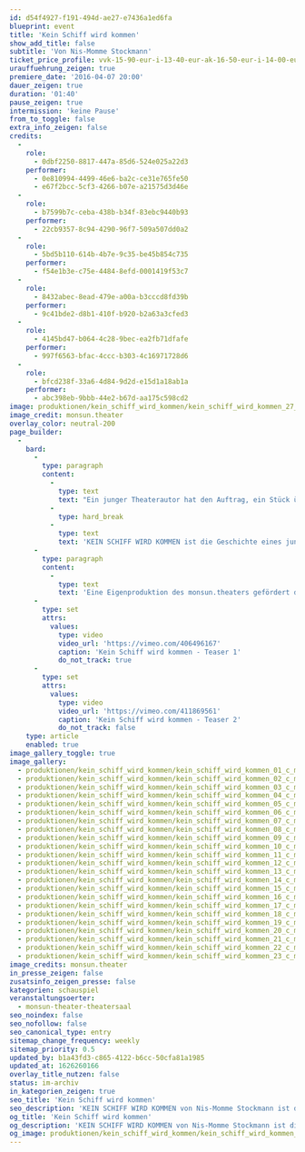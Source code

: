 ```yaml
---
id: d54f4927-f191-494d-ae27-e7436a1ed6fa
blueprint: event
title: 'Kein Schiff wird kommen'
show_add_title: false
subtitle: 'Von Nis-Momme Stockmann'
ticket_price_profile: vvk-15-90-eur-i-13-40-eur-ak-16-50-eur-i-14-00-eur
urauffuehrung_zeigen: true
premiere_date: '2016-04-07 20:00'
dauer_zeigen: true
duration: '01:40'
pause_zeigen: true
intermission: 'keine Pause'
from_to_toggle: false
extra_info_zeigen: false
credits:
  -
    role:
      - 0dbf2250-8817-447a-85d6-524e025a22d3
    performer:
      - 0e810994-4499-46e6-ba2c-ce31e765fe50
      - e67f2bcc-5cf3-4266-b07e-a21575d3d46e
  -
    role:
      - b7599b7c-ceba-438b-b34f-83ebc9440b93
    performer:
      - 22cb9357-8c94-4290-96f7-509a507dd0a2
  -
    role:
      - 5bd5b110-614b-4b7e-9c35-be45b854c735
    performer:
      - f54e1b3e-c75e-4484-8efd-0001419f53c7
  -
    role:
      - 8432abec-8ead-479e-a00a-b3cccd8fd39b
    performer:
      - 9c41bde2-d8b1-410f-b920-b2a63a3cfed3
  -
    role:
      - 4145bd47-b064-4c28-9bec-ea2fb71dfafe
    performer:
      - 997f6563-bfac-4ccc-b303-4c16971728d6
  -
    role:
      - bfcd238f-33a6-4d84-9d2d-e15d1a18ab1a
    performer:
      - abc398eb-9bbb-44e2-b67d-aa175c598cd2
image: produktionen/kein_schiff_wird_kommen/kein_schiff_wird_kommen_27_c_monsun_theater.jpg
image_credit: monsun.theater
overlay_color: neutral-200
page_builder:
  -
    bard:
      -
        type: paragraph
        content:
          -
            type: text
            text: "Ein junger Theaterautor hat den Auftrag, ein Stück über die Wende zu schreiben. Aber er war ein Kind, als die Mauer fiel, und wuchs fernab der Hauptstadt auf: auf der Nordseeinsel Föhr. Kein innerer Bezug verbindet ihn mit dem Thema. Nun erhofft sich der junge aufstrebende Schriftsteller durch einen authentischen Erfahrungsbericht seines Vaters über die Wendezeit inspiriert zu werden. Umgeben vom kalten Wasser der Nordsee begibt er sich mit ihm in Gespräche über die damalige Zeit.\_Statt allerdings wie geplant leicht und schnell die Vergangenheit\_zu boulevardisieren, erntet das Graben in der Vergangenheit unerwartet dunkle Früchte. Verdrängte Bilder von seiner Mutter, deren langes Sterben er als Kind miterlebt hat, treten zutage. Seine Recherche führt in die Krise: Was an ihm ist noch echt und empfunden, was poetisiert und stilisiert?\_"
          -
            type: hard_break
          -
            type: text
            text: 'KEIN SCHIFF WIRD KOMMEN ist die Geschichte eines jungen Mannes, der ein politisches Drama sucht und eine Familientragödie findet.'
      -
        type: paragraph
        content:
          -
            type: text
            text: 'Eine Eigenproduktion des monsun.theaters gefördert durch die Kulturbehörde Hamburg.'
      -
        type: set
        attrs:
          values:
            type: video
            video_url: 'https://vimeo.com/406496167'
            caption: 'Kein Schiff wird kommen - Teaser 1'
            do_not_track: true
      -
        type: set
        attrs:
          values:
            type: video
            video_url: 'https://vimeo.com/411869561'
            caption: 'Kein Schiff wird kommen - Teaser 2'
            do_not_track: false
    type: article
    enabled: true
image_gallery_toggle: true
image_gallery:
  - produktionen/kein_schiff_wird_kommen/kein_schiff_wird_kommen_01_c_monsun_theater.jpg
  - produktionen/kein_schiff_wird_kommen/kein_schiff_wird_kommen_02_c_monsun_theater.jpg
  - produktionen/kein_schiff_wird_kommen/kein_schiff_wird_kommen_03_c_monsun_theater.jpg
  - produktionen/kein_schiff_wird_kommen/kein_schiff_wird_kommen_04_c_monsun_theater.jpg
  - produktionen/kein_schiff_wird_kommen/kein_schiff_wird_kommen_05_c_monsun_theater.jpg
  - produktionen/kein_schiff_wird_kommen/kein_schiff_wird_kommen_06_c_monsun_theater.jpg
  - produktionen/kein_schiff_wird_kommen/kein_schiff_wird_kommen_07_c_monsun_theater.jpg
  - produktionen/kein_schiff_wird_kommen/kein_schiff_wird_kommen_08_c_monsun_theater.jpg
  - produktionen/kein_schiff_wird_kommen/kein_schiff_wird_kommen_09_c_monsun_theater.jpg
  - produktionen/kein_schiff_wird_kommen/kein_schiff_wird_kommen_10_c_monsun_theater.jpg
  - produktionen/kein_schiff_wird_kommen/kein_schiff_wird_kommen_11_c_monsun_theater.jpg
  - produktionen/kein_schiff_wird_kommen/kein_schiff_wird_kommen_12_c_monsun_theater.jpg
  - produktionen/kein_schiff_wird_kommen/kein_schiff_wird_kommen_13_c_monsun_theater.jpg
  - produktionen/kein_schiff_wird_kommen/kein_schiff_wird_kommen_14_c_monsun_theater.jpg
  - produktionen/kein_schiff_wird_kommen/kein_schiff_wird_kommen_15_c_monsun_theater.jpg
  - produktionen/kein_schiff_wird_kommen/kein_schiff_wird_kommen_16_c_monsun_theater.jpg
  - produktionen/kein_schiff_wird_kommen/kein_schiff_wird_kommen_17_c_monsun_theater.jpg
  - produktionen/kein_schiff_wird_kommen/kein_schiff_wird_kommen_18_c_monsun_theater.jpg
  - produktionen/kein_schiff_wird_kommen/kein_schiff_wird_kommen_19_c_monsun_theater.jpg
  - produktionen/kein_schiff_wird_kommen/kein_schiff_wird_kommen_20_c_monsun_theater.jpg
  - produktionen/kein_schiff_wird_kommen/kein_schiff_wird_kommen_21_c_monsun_theater.jpg
  - produktionen/kein_schiff_wird_kommen/kein_schiff_wird_kommen_22_c_monsun_theater.jpg
  - produktionen/kein_schiff_wird_kommen/kein_schiff_wird_kommen_23_c_monsun_theater.jpg
image_credits: monsun.theater
in_presse_zeigen: false
zusatsinfo_zeigen_presse: false
kategorien: schauspiel
veranstaltungsoerter:
  - monsun-theater-theatersaal
seo_noindex: false
seo_nofollow: false
seo_canonical_type: entry
sitemap_change_frequency: weekly
sitemap_priority: 0.5
updated_by: b1a43fd3-c865-4122-b6cc-50cfa81a1985
updated_at: 1626260166
overlay_title_nutzen: false
status: im-archiv
in_kategorien_zeigen: true
seo_title: 'Kein Schiff wird kommen'
seo_description: 'KEIN SCHIFF WIRD KOMMEN von Nis-Momme Stockmann ist die Geschichte eines jungen Mannes, der ein politisches Drama sucht und eine Familientragödie findet.'
og_title: 'Kein Schiff wird kommen'
og_description: 'KEIN SCHIFF WIRD KOMMEN von Nis-Momme Stockmann ist die Geschichte eines jungen Mannes, der ein politisches Drama sucht und eine Familientragödie findet.'
og_image: produktionen/kein_schiff_wird_kommen/kein_schiff_wird_kommen_social_media.jpg
---
```

